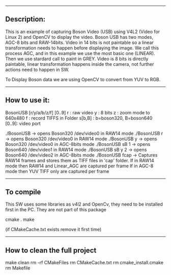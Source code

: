 ------------
Description:
------------

This is an example of capturing Boson Video (USB) using V4L2 (Video for Linux 2) and OpenCV to display the video.
Boson USB has two modes, AGC-8 bits and RAW-14bits.
Video in 14 bits is not paintable so a linear transformation needs to happen before displaying the image. We call this
process AGC, and in this example we use the most basic one (LINEAR). Then we use stardard call to paint in GREY.
Video is 8 bits is directly paintable, linear transformation happens inside the camera, not further actions need to happen in SW.

To Display Boson data we are using OpenCV to convert from YUV to RGB.



--------------
How to use it:
--------------

BosonUSB [r/y/a/b/z/f] [0..9]
	r    : raw video
	y    : 8 bits
	z    : zoom mode to 640x480
	f<name>    : record TIFFS in Folder <NAME>
	s[b,B] : b=boson320, B=boson640   
	[0..9]: video port

./BosonUSB    ->  opens Boson320 /dev/video0  in RAW14 mode
./BosonUSB r  ->  opens Boson320 /dev/video0  in RAW14 mode
./BosonUSB y  ->  opens Boson320 /dev/video0  in AGC-8bits mode
./BosonUSB sB 1   ->  opens Boson640 /dev/video1  in RAW14 mode
./BosonUSB sB y 2 ->  opens Boson640 /dev/video2  in AGC-8bits mode
./BosonUSB fcap -> Captures RAW14 frames and stores them as TIFF files in 'cap' folder. 
		   If in RAW14 mode then RAW14 and Linear_AGC are captured per frame
		   If in AGC-8 mode then YUV TIFF only are captured per frame


----------
To compile
----------

This SW uses some libraries as v4l2 and OpenCv, they need to be installed first in the PC.
They are not part of this package

cmake .
make

(if CMakeCache.txt exists remove it first time)


-----------------------------
How to clean the full project
-----------------------------

make clean
rm -rf CMakeFiles
rm CMakeCache.txt
rm cmake_install.cmake
rm Makefile
